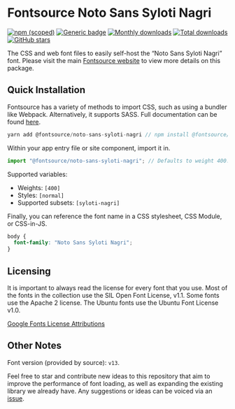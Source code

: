 # Fontsource Noto Sans Syloti Nagri

[![npm (scoped)](https://img.shields.io/npm/v/@fontsource/noto-sans-syloti-nagri?color=brightgreen)](https://www.npmjs.com/package/@fontsource/noto-sans-syloti-nagri) [![Generic badge](https://img.shields.io/badge/fontsource-passing-brightgreen)](https://github.com/fontsource/fontsource) [![Monthly downloads](https://badgen.net/npm/dm/@fontsource/noto-sans-syloti-nagri)](https://github.com/fontsource/fontsource) [![Total downloads](https://badgen.net/npm/dt/@fontsource/noto-sans-syloti-nagri)](https://github.com/fontsource/fontsource) [![GitHub stars](https://img.shields.io/github/stars/fontsource/fontsource.svg?style=social&label=Star)](https://github.com/fontsource/fontsource/stargazers)

The CSS and web font files to easily self-host the “Noto Sans Syloti Nagri” font. Please visit the main [Fontsource website](https://fontsource.org/fonts/noto-sans-syloti-nagri) to view more details on this package.

## Quick Installation

Fontsource has a variety of methods to import CSS, such as using a bundler like Webpack. Alternatively, it supports SASS. Full documentation can be found [here](https://fontsource.org/docs/introduction).

```javascript
yarn add @fontsource/noto-sans-syloti-nagri // npm install @fontsource/noto-sans-syloti-nagri
```

Within your app entry file or site component, import it in.

```javascript
import "@fontsource/noto-sans-syloti-nagri"; // Defaults to weight 400.
```

Supported variables:

- Weights: `[400]`
- Styles: `[normal]`
- Supported subsets: `[syloti-nagri]`

Finally, you can reference the font name in a CSS stylesheet, CSS Module, or CSS-in-JS.

```css
body {
  font-family: "Noto Sans Syloti Nagri";
}
```

## Licensing

It is important to always read the license for every font that you use.
Most of the fonts in the collection use the SIL Open Font License, v1.1. Some fonts use the Apache 2 license. The Ubuntu fonts use the Ubuntu Font License v1.0.

[Google Fonts License Attributions](https://fonts.google.com/attribution)

## Other Notes

Font version (provided by source): `v13`.

Feel free to star and contribute new ideas to this repository that aim to improve the performance of font loading, as well as expanding the existing library we already have. Any suggestions or ideas can be voiced via an [issue](https://github.com/fontsource/fontsource/issues).
